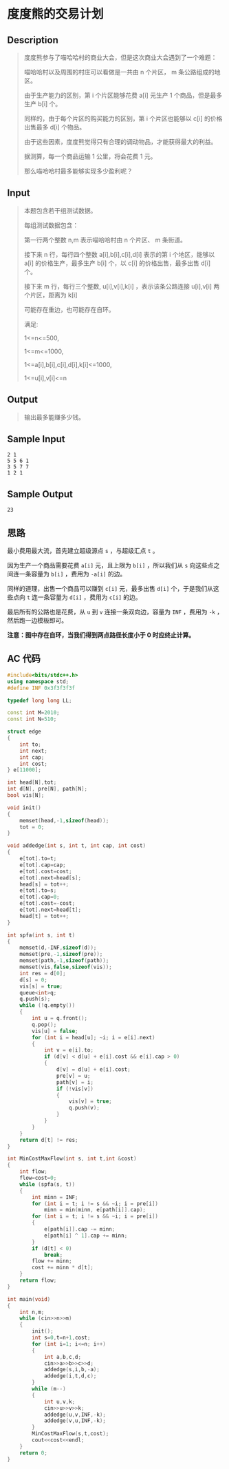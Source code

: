 # 度度熊的交易计划

## **Description**

> 度度熊参与了喵哈哈村的商业大会，但是这次商业大会遇到了一个难题：
>
> 喵哈哈村以及周围的村庄可以看做是一共由 n 个片区， m 条公路组成的地区。
>
> 由于生产能力的区别，第 i 个片区能够花费 a[i] 元生产 1 个商品，但是最多生产 b[i] 个。
>
> 同样的，由于每个片区的购买能力的区别，第 i 个片区也能够以 c[i] 的价格出售最多 d[i] 个物品。
>
> 由于这些因素，度度熊觉得只有合理的调动物品，才能获得最大的利益。
>
> 据测算，每一个商品运输 1 公里，将会花费 1 元。
>
> 那么喵哈哈村最多能够实现多少盈利呢？



## **Input**

> 本题包含若干组测试数据。
>
> 每组测试数据包含：
>
> 第一行两个整数 n,m 表示喵哈哈村由 n 个片区、 m 条街道。
>
> 接下来 n 行，每行四个整数 a[i],b[i],c[i],d[i] 表示的第 i 个地区，能够以 a[i] 的价格生产，最多生产 b[i] 个，以 c[i] 的价格出售，最多出售 d[i] 个。
>
> 接下来 m 行，每行三个整数, u[i],v[i],k[i] ，表示该条公路连接 u[i],v[i] 两个片区，距离为 k[i]
>
> 可能存在重边，也可能存在自环。
>
> 满足:
>
> 1<=n<=500,
>
> 1<=m<=1000,
>
> 1<=a[i],b[i],c[i],d[i],k[i]<=1000,
>
> 1<=u[i],v[i]<=n



## **Output**

> 输出最多能赚多少钱。



## **Sample Input**

    2 1
    5 5 6 1
    3 5 7 7
    1 2 1



## **Sample Output**

    23



## **思路**

最小费用最大流，首先建立超级源点 `s` ，与超级汇点 `t` 。

因为生产一个商品需要花费 `a[i]` 元，且上限为 `b[i]` ，所以我们从 `s` 向这些点之间连一条容量为 `b[i]` ，费用为 `-a[i]` 的边。

同样的道理，出售一个商品可以赚到 `c[i]` 元，最多出售 `d[i]` 个，于是我们从这些点向 `t` 连一条容量为 `d[i]` ，费用为 `c[i]` 的边。

最后所有的公路也是花费，从 `u` 到 `v` 连接一条双向边，容量为 `INF` ，费用为 `-k` ，然后跑一边模板即可。

**注意：图中存在自环，当我们得到两点路径长度小于 0 时应终止计算。**



## **AC 代码**

```cpp
#include<bits/stdc++.h>
using namespace std;
#define INF 0x3f3f3f3f

typedef long long LL;

const int M=2010;
const int N=510;

struct edge
{
    int to;
    int next;
    int cap;
    int cost;
} e[11000];

int head[N],tot;
int d[N], pre[N], path[N];
bool vis[N];

void init()
{
    memset(head,-1,sizeof(head));
    tot = 0;
}

void addedge(int s, int t, int cap, int cost)
{
    e[tot].to=t;
    e[tot].cap=cap;
    e[tot].cost=cost;
    e[tot].next=head[s];
    head[s] = tot++;
    e[tot].to=s;
    e[tot].cap=0;
    e[tot].cost=-cost;
    e[tot].next=head[t];
    head[t] = tot++;
}

int spfa(int s, int t)
{
    memset(d,-INF,sizeof(d));
    memset(pre,-1,sizeof(pre));
    memset(path,-1,sizeof(path));
    memset(vis,false,sizeof(vis));
    int res = d[0];
    d[s] = 0;
    vis[s] = true;
    queue<int>q;
    q.push(s);
    while (!q.empty())
    {
        int u = q.front();
        q.pop();
        vis[u] = false;
        for (int i = head[u]; ~i; i = e[i].next)
        {
            int v = e[i].to;
            if (d[v] < d[u] + e[i].cost && e[i].cap > 0)
            {
                d[v] = d[u] + e[i].cost;
                pre[v] = u;
                path[v] = i;
                if (!vis[v])
                {
                    vis[v] = true;
                    q.push(v);
                }
            }
        }
    }
    return d[t] != res;
}

int MinCostMaxFlow(int s, int t,int &cost)
{
    int flow;
    flow=cost=0;
    while (spfa(s, t))
    {
        int minn = INF;
        for (int i = t; i != s && ~i; i = pre[i])
            minn = min(minn, e[path[i]].cap);
        for (int i = t; i != s && ~i; i = pre[i])
        {
            e[path[i]].cap -= minn;
            e[path[i] ^ 1].cap += minn;
        }
        if (d[t] < 0)
            break;
        flow += minn;
        cost += minn * d[t];
    }
    return flow;
}

int main(void)
{
    int n,m;
    while (cin>>n>>m)
    {
        init();
        int s=0,t=n+1,cost;
        for (int i=1; i<=n; i++)
        {
            int a,b,c,d;
            cin>>a>>b>>c>>d;
            addedge(s,i,b,-a);
            addedge(i,t,d,c);
        }
        while (m--)
        {
            int u,v,k;
            cin>>u>>v>>k;
            addedge(u,v,INF,-k);
            addedge(v,u,INF,-k);
        }
        MinCostMaxFlow(s,t,cost);
        cout<<cost<<endl;
    }
    return 0;
}
```

